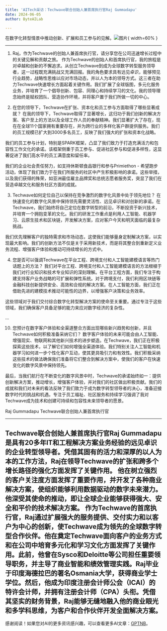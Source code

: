 ```yaml
---
title: 'AITech采访：Techwave联合创始人兼首席执行官Raj Gummadapu'
date: 2024-06-05
author: ByteAILab

---
```


在数字化转型情景中推动创新、扩展和员工参与的见解。![图片](https://ai-techpark.com/wp-content/uploads/2024/06/Ai-interview_Raj_Gummadapu-960x540.jpg){ width=60% }

---


1. Raj，作为Techwave的创始人兼首席执行官，请分享您在公司迅速增长过程中的关键见解和贡献之旅。
作为Techwave的创始人和首席执行官，我的旅程是对卓越和创新的不懈追求。从创立Techwave到成为全球数字转型服务领导者，这一过程既充满挑战又充满回报。我的角色要求具有远见卓识，能够预见行业趋势，战略性思维以应对市场动态，并以人为本的领导方式。这三者在助力Techwave快速增长方面起着关键作用。我们扩展了全球版图，多元化服务业务，并培育了一个倡导创新、包容、同理心和持续学习的文化。我的领导理念始终是赋权团队、营造协作环境，并将客户置于我们所做一切的中心。

2. 在您的领导下，Techwave在扩张、资本化和员工参与方面取得了哪些显著成就？
在我的领导下，Techwave取得了显著增长，这归功于我们创新的解决方案、客户至上的方法以及全球工作人员的奉献精神。我们显著扩大了存在，现在在全球11个国家拥有重要存在，并为跨行业的多样化客户群提供服务。我们的员工规模已扩大到3000多名员工，反映了我们强大的扩张和资本化战略。

我们的员工参与计划，特别是SPARK框架，凸显了我们致力于打造充满活力和包容性工作文化的承诺。该框架侧重于员工参与、促进社区参与和促进多样性，这显著促进了我们高水平的员工满意度和留任率。

我们的企业社会责任努力，如支持休斯顿食品银行和参与Primiethon - 希望跑步活动，体现了我们致力于在我们所服务的社区中产生积极影响的承诺。这些举措，以及我们获得的殊荣，如亚洲最佳雇主品牌奖和总统志愿者服务奖，突显了我们在营造卓越文化和服务社区方面的成就。

3. Techwave如何定位自己以保持在竞争激烈的数字化风景中处于领先地位？
在快速变化的数字化风景中保持领先需要灵活性、远见卓识和对创新的承诺。在Techwave，我们始终将自己定位在数字转型的前沿，不断投资于新兴技术，并培育一个拥抱变革的文化。我们的研发工作重点是利用人工智能、机器学习、云原生技术和区块链，开发解决方案，应对客户今天和明天面临的最复杂挑战。

我们优先理解客户的独特需求和市场动态，这使我们能够量身定制解决方案，以实现最大影响。我们的创新方法不仅是关于采用新技术，而是将其整合到重新定义业务流程、增强客户体验和推动可持续增长的方式中。

4. 您是否可以强调Techwave在平台工程、跨境支付和人工智能建模语言等热门话题上的方法？
我们对平台工程、跨境支付和人工智能建模语言的方法根植于我们对行业知识和技术专业知识的深刻理解。在平台工程方面，我们专注于构建支持客户业务战略的可扩展和弹性系统。对于跨境支付，我们利用区块链等金融科技创新提供安全、高效和合规的解决方案。在人工智能方面，我们正在借助先进的建模技术推动可能性的边界，以增强客户决策和业务效率。

这些领域对于我们交付综合数字化转型解决方案的使命至关重要。通过专注于这些领域，我们确保客户具备足够的能力来应对数字经济的复杂性。

...

10. 您预计在数字客户体验和全渠道整合方面出现哪些新兴趋势和创新，并且Techwave如何积极准备采纳它们？
数字客户体验的未来可能会由人工智能、增强现实、物联网和其他新兴技术的进步塑造。在Techwave，我们正在积极探索这些技术，以了解它们如何增强全渠道体验。我们特别关注人工智能和机器学习如何进一步个性化客户互动，使其更具吸引力和有效性。我们积极采纳这些技术的做法确保我们准备将它们整合到解决方案中，使我们的客户在快速变化的数字风景中保持领先。

最后，当我们航行在不断变化的数字风景中时，Techwave的承诺始终如一：提供创新解决方案，推动增长，增强客户体验，并对我们的社区做出积极贡献。我们的成就和我们对未来的看法反映了我们致力于成为数字转型领导者的决心，准备迎接数字时代的挑战和机遇。专注于员工福祉、社区服务和持续学习强调了我对Techwave成为技术和创建可持续和包容性未来领导者的愿景。

Raj Gummadapu
Techwave联合创始人兼首席执行官

---

Techwave联合创始人兼首席执行官Raj Gummadapu是具有20多年IT和工程解决方案业务经验的远见卓识的企业转型领导者。凭借其固有的活力和深厚的以人为本的工作方法，Raj在领导Techwave的扩张和跨多个增长路径的强化方面发挥了关键作用。
他在树立强烈的客户关注度方面发挥了重要作用，并开发了各种商业解决方案，使组织能够利用数据驱动的数字未来潜力。他深受其使命的推动，即让全球企业能够获得强大、安全和平价的技术解决方案。
作为Techwave的首席执行官，Raj通过扩展强大的服务提供、交付实力和以客户为中心的创新，使Techwave成为领先的全球数字转型合作伙伴。他在奠定Techwave面向客户的业务方式和在公司中培育多元化和学习文化方面发挥了关键作用。此前，他曾在Sysco和Deloitte等公司担任重要领导职务，并主导了商业智能和绩效管理实践。Raj毕业于印度海德拉巴的著名Osmania大学，获得商业学士学位。然后，他成为印度注册会计师公会（ICAI）的特许会计师，并拥有注册会计师（CPA）头衔。凭借其坚实的财务背景，Raj能够无缝地融入他的商业眼光和多学科思维，为客户和合作伙伴开发全面解决方案。
---
感谢阅读！如果您对AI的更多资讯感兴趣，可以查看更多AI文章：[GPTNB](https://gptnb.com)。